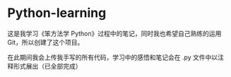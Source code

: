 # Python-learning
这是我学习《笨方法学 Python》过程中的笔记，同时我也希望自己熟练的运用Git，所以创建了这个项目。

在此期间我会上传我手写的所有代码，学习中的感悟和笔记会在 .py 文件中以注释形式展出（已全部完成）
